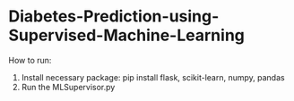 # Diabetes-Prediction-using-Supervised-Machine-Learning
How to run: 
1. Install necessary package: pip install flask, scikit-learn, numpy, pandas
2. Run the MLSupervisor.py
